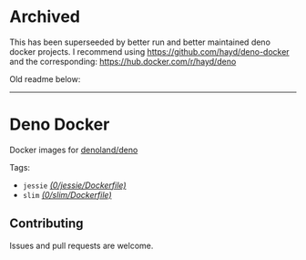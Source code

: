 # Archived

This has been superseeded by better run and better maintained deno docker projects. I recommend using https://github.com/hayd/deno-docker and the corresponding: https://hub.docker.com/r/hayd/deno

Old readme below:

-----

# Deno Docker

Docker images for [denoland/deno](https://github.com/denoland/deno)

Tags:

 - `jessie` *[(0/jessie/Dockerfile)](https://github.com/maxmcd/deno-docker/blob/master/0/jessie/Dockerfile)*
 - `slim` *[(0/slim/Dockerfile)](https://github.com/maxmcd/deno-docker/blob/master/0/slim/Dockerfile)*

## Contributing

Issues and pull requests are welcome. 
